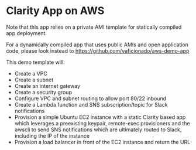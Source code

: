 # Clarity App on AWS

Note that this app relies on a private AMI template for statically compiled app deployment.

For a dynamically compiled app that uses public AMIs and open application code, please look instead to https://github.com/vaficionado/aws-demo-app

This demo template will:
- Create a VPC
- Create a subnet
- Create an internet gateway
- Create a security group
- Configure VPC and subnet routing to allow port 80/22 inbound
- Create a Lambda function and SNS subscription/topic for Slack notifications
- Provision a simple Ubuntu EC2 instance with a static Clarity based app which leverages a preexisting keypair, remote-exec provisioners and the awscli to send SNS notifications which are ultimately routed to Slack, including the IP of the instance
- Provision a load balancer in front of the EC2 instance and return the URL
